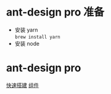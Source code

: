 # ant-design pro 准备
* 安装 yarn  
```brew install yarn```
* 安装 node 

# ant-design pro
 [快速搭建](https://pro.ant.design/docs/getting-started-cn)
 [组件](https://ant.design/docs/react/introduce-cn)


